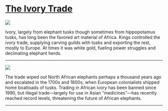 # [The Ivory Trade](http://artsmia.github.io/griot/#/stories/240)

![](http://cdn.dx.artsmia.org/thumbs/tn_2013_TDXAfrica_046_01.jpg)

<p>Ivory, largely from elephant tusks though sometimes from hippopotamus tusks, has long been the favored art material of Africa. Kings controlled the ivory trade, supplying carving guilds with tusks and exporting the rest, mostly to Europe. At times it was white gold, fueling power struggles and decimating elephant herds.</p>

---

![](http://cdn.dx.artsmia.org/thumbs/tn_2013_TDXAfrica_045_01.jpg)

<p>The trade wiped out North African elephants perhaps a thousand years ago and escalated in the 1700s and 1800s, when European colonialists shipped home boatloads of tusks. Trading in African ivory has been banned since 1990, but illegal trade—largely for use in Asian “medicines”—has recently reached record levels, threatening the future of African elephants.</p>

---
